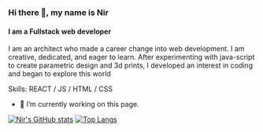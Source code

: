 ### Hi there 👋, my name is Nir
#### I am a Fullstack web developer
I am an architect who made a career change into web development. I am creative, dedicated, and eager to learn. After experimenting with java-script to create parametric design and 3d prints, I developed an interest in coding and began to explore this world

Skills: REACT / JS / HTML / CSS

- 🔭 I’m currently working on this page. 

[![Nir's GitHub stats](https://github-readme-stats.vercel.app/api?username=NirReu)](https://github.com/NirReu/github-readme-stats)
[![Top Langs](https://github-readme-stats.vercel.app/api/top-langs/?username=NirReu&langs_count=8)](https://github.com/NirReu/github-readme-stats)

